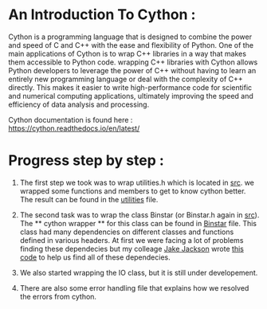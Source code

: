 
# An Introduction To Cython : 

Cython is a programming language that is designed to combine the power and speed of C and C++ with the ease and flexibility of Python. One of the main applications of Cython is to wrap C++ libraries in a way that makes them accessible to Python code. wrapping C++ libraries with Cython allows Python developers to leverage the power of C++ without having to learn an entirely new programming language or deal with the complexity of C++ directly. This makes it easier to write high-performance code for scientific and numerical computing applications, ultimately improving the speed and efficiency of data analysis and processing.


Cython documentation is found here : https://cython.readthedocs.io/en/latest/



# Progress step by step :

1. The first step we took was to wrap utilities.h which is located in [src](). we wrapped some functions and members to get to know cython better. The result can be found in the [utilities](https://github.com/Melikakmm/SEVN_PYTHON_WRAPPER/tree/main/CYTHON_WRAPPER/utilities) file.

2. The second task was to wrap the class Binstar (or Binstar.h again in [src]()). The ** cython wrapper ** for this class can be found in [Binstar]() file. This class had many dependencies on different classes and functions defined in various headers. At first we were facing a lot of problems finding these dependecies but my colleage [Jake Jackson](https://github.com/jjackson1994) wrote [this code](https://github.com/Melikakmm/SEVN_PYTHON_WRAPPER/tree/main/PY_TOOL) to help us find all of these dependecies. 


3. We also started wrapping the IO class, but it is still under developement.


4. There are also some error handling file that explains how we resolved the errors from cython.


